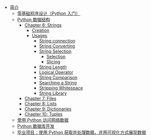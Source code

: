 * [简介](README.md)
  * [零基础程序设计（Python 入门）]()
  * [Python 数据结构](/02-Structure/README.md)
    - [Chapter 6: Strings](/02-Structure/Chapter-6-Strings.md#chapter-6-strings)
    	- [Creation](/02-Structure/Chapter-6-Strings.md#creation)
    	- [Usages](/02-Structure/Chapter-6-Strings.md#usages)
    		- [String connection](/02-Structure/Chapter-6-Strings.md#string-connection)
    		- [String Converting](/02-Structure/Chapter-6-Strings.md#string-converting)
    		- [String Selection](/02-Structure/Chapter-6-Strings.md#string-selection)
    			- [Selection](/02-Structure/Chapter-6-Strings.md#selection)
    			- [Slicing](/02-Structure/Chapter-6-Strings.md#slicing)
    		- [String Length](/02-Structure/Chapter-6-Strings.md#string-length)
    		- [Logical Operator](/02-Structure/Chapter-6-Strings.md#logical-operator)
    		- [String Comparison](/02-Structure/Chapter-6-Strings.md#string-comparison)
    		- [Searching a String](/02-Structure/Chapter-6-Strings.md#searching-a-string)
    		- [Stripping Whitespace](/02-Structure/Chapter-6-Strings.md#stripping-whitespace)
    		- [String Library](/02-Structure/Chapter-6-Strings.md#string-library)
    * [Chapter 7: Files](/02-Structure/Chapter-7-Files.md)
    * [Chapter 8: Lists](/02-Structure/Chapter-8-Lists.md)
    * [Chapter 9: Dictionaries](/02-Structure/Chapter-9-Dictionaries.md)
    * [Chapter 10: Tuples](/02-Structure/Chapter-10-Tuples.md)
  * [使用 Python 访问网络数据]()
  * [Python 数据库开发]()
  * [毕业项目：使用 Python 获取并处理数据，并用可视化方式展现数据]()
